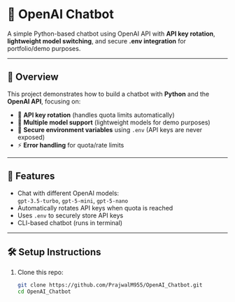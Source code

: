 # 🤖 OpenAI Chatbot  

A simple Python-based chatbot using OpenAI API with **API key rotation**, **lightweight model switching**, and secure **.env integration** for portfolio/demo purposes.  

---

## 📌 Overview  

This project demonstrates how to build a chatbot with **Python** and the **OpenAI API**, focusing on:  
- 🔄 **API key rotation** (handles quota limits automatically)  
- 🧠 **Multiple model support** (lightweight models for demo purposes)  
- 🔐 **Secure environment variables** using `.env` (API keys are never exposed)  
- ⚡ **Error handling** for quota/rate limits  

---

## 🚀 Features  

- Chat with different OpenAI models:  
  `gpt-3.5-turbo`, `gpt-5-mini`, `gpt-5-nano`  
- Automatically rotates API keys when quota is reached  
- Uses `.env` to securely store API keys  
- CLI-based chatbot (runs in terminal)  

---

## 🛠️ Setup Instructions  

1. Clone this repo:  
   ```bash
   git clone https://github.com/PrajwalM955/OpenAI_Chatbot.git
   cd OpenAI_Chatbot
